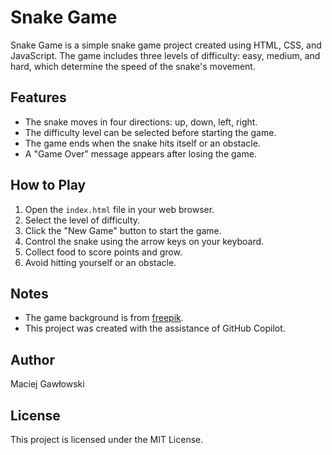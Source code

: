 # Snake Game

Snake Game is a simple snake game project created using HTML, CSS, and JavaScript. The game includes three levels of difficulty: easy, medium, and hard, which determine the speed of the snake's movement.

## Features

- The snake moves in four directions: up, down, left, right.
- The difficulty level can be selected before starting the game.
- The game ends when the snake hits itself or an obstacle.
- A "Game Over" message appears after losing the game.

## How to Play

1. Open the `index.html` file in your web browser.
2. Select the level of difficulty.
3. Click the "New Game" button to start the game.
4. Control the snake using the arrow keys on your keyboard.
5. Collect food to score points and grow.
6. Avoid hitting yourself or an obstacle.

## Notes

- The game background is from [freepik](http://www.freepik.com).
- This project was created with the assistance of GitHub Copilot.

## Author

Maciej Gawłowski

## License

This project is licensed under the MIT License.